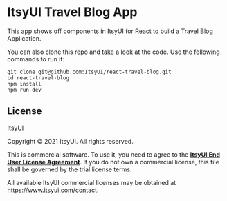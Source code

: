 # ItsyUI Travel Blog App

This app shows off components in ItsyUI for React to build a Travel Blog Application.

You can also clone this repo and take a look at the code. Use the following commands to run it:

```
git clone git@github.com:ItsyUI/react-travel-blog.git
cd react-travel-blog
npm install
npm run dev
```

## License

[ItsyUI](https://www.itsyui.com)

Copyright © 2021 ItsyUI. All rights reserved.

This is commercial software. To use it, you need to agree to the [**ItsyUI End User License Agreement**](https://www.itsyui.com/terms). If you do not own a commercial license, this file shall be governed by the trial license terms.

All available ItsyUI commercial licenses may be obtained at https://www.itsyui.com/contact.
